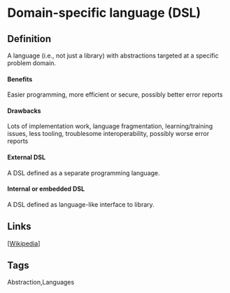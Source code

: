 # Domain-specific language (DSL)

## Definition
A language (i.e., not just a library) with abstractions targeted at a specific problem domain. 
#### Benefits
Easier programming, more efficient or secure, possibly better error reports
 
#### Drawbacks
Lots of implementation work, language fragmentation, learning/training issues, less tooling, troublesome interoperability, possibly worse error reports
 
#### External DSL
A DSL defined as a separate programming language.
 
#### Internal or embedded DSL
A DSL defined as language-like interface to library.
 

## Links


[[Wikipedia](http://en.wikipedia.org/wiki/Domain-specific_language)]

## Tags
Abstraction,Languages


